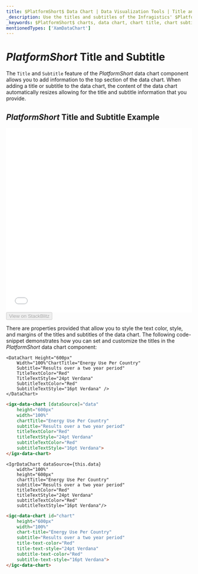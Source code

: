 ```yaml
---
title: $PlatformShort$ Data Chart | Data Visualization Tools | Title and SubTitle | Infragistics
_description: Use the titles and subtitles of the Infragistics' $PlatformShort$ charts to add information to to top section. Check out the $ProductName$ graph's title and subtitles feature!
_keywords: $PlatformShort$ charts, data chart, chart title, chart subtitle, $ProductName$, Infragistics
mentionedTypes: ['XamDataChart']
---
```

# $PlatformShort$ Title and Subtitle

The `Title` and `Subtitle` feature of the $PlatformShort$ data chart component allows you to add information to the top section of the data chart. When adding a title or subtitle to the data chart, the content of the data chart automatically resizes allowing for the title and subtitle information that you provide.

## $PlatformShort$ Title and Subtitle Example

<div class="sample-container loading" style="height: 500px">
    <iframe id="data-chart-chart-titles-iframe" src='{environment:dvDemosBaseUrl}/charts/data-chart-chart-titles' width="100%" height="100%" seamless frameBorder="0" onload="onXPlatSampleIframeContentLoaded(this);" alt="$PlatformShort$ Title and Subtitle Example"></iframe>
</div>
<div>
    <button data-localize="stackblitz" disabled class="stackblitz-btn" data-iframe-id="data-chart-chart-titles-iframe" data-demos-base-url="{environment:dvDemosBaseUrl}">View on StackBlitz
    </button>
<sample-button src="charts/data-chart/chart-titles"></sample-button>

</div>

<div class="divider--half"></div>

There are properties provided that allow you to style the text color, style, and margins of the titles and subtitles of the data chart. The following code-snippet demonstrates how you can set and customize the titles in the $PlatformShort$ data chart component:

```razor
<DataChart Height="600px" 
    Width="100%"ChartTitle="Energy Use Per Country"
    Subtitle="Results over a two year period"
    TitleTextColor="Red"
    TitleTextStyle="24pt Verdana"
    SubtitleTextColor="Red"
    SubtitleTextStyle="16pt Verdana" />
</DataChart>
```

```html
<igx-data-chart [dataSource]="data"
    height="600px"
    width="100%"
    chartTitle="Energy Use Per Country"
    subtitle="Results over a two year period"
    titleTextColor="Red"
    titleTextStyle="24pt Verdana"
    subtitleTextColor="Red"
    subtitleTextStyle="16pt Verdana">
</igx-data-chart>
```

```tsx
<IgrDataChart dataSource={this.data}
    width="100%"
    height="600px"
    chartTitle="Energy Use Per Country"
    subtitle="Results over a two year period"
    titleTextColor="Red"
    titleTextStyle="24pt Verdana"
    subtitleTextColor="Red"
    subtitleTextStyle="16pt Verdana"/>
```

```html
<igc-data-chart id="chart"
    height="600px"
    width="100%"
    chart-title="Energy Use Per Country"
    subtitle="Results over a two year period"
    title-text-color="Red"
    title-text-style="24pt Verdana"
    subtitle-text-color="Red"
    subtitle-text-style="16pt Verdana">
</igc-data-chart>
```